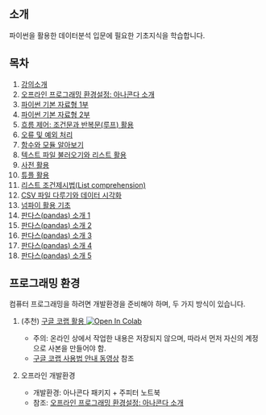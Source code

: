 ## 소개

파이썬을 활용한 데이터분석 입문에 필요한 기초지식을 학습합니다.

## 목차

1. [강의소개](./notebooks/GongSu01_Lecture_Intro.html)
1. [오프라인 프로그래밍 환경설정: 아나콘다 소개](./notebooks/GongSu02_Anaconda.html)
1. [파이썬 기본 자료형 1부](./notebooks/GongSu03_Python_DataTypes_Part_1.html)
1. [파이썬 기본 자료형 2부](./notebooks/GongSu04_Python_DataTypes_Part_2.html)
1. [흐름 제어: 조건문과 반복문(루프) 활용](./notebooks/GongSu05_Flow_Control.html)
1. [오류 및 예외 처리](./notebooks/GongSu06_Errors_and_Exception_Handling.html)
1. [함수와 모듈 알아보기](./notebooks/GongSu07_Funcions_and_Modules.html)
1. [텍스트 파일 불러오기와 리스트 활용](./notebooks/GongSu08_Files_and_Lists.html)
1. [사전 활용](./notebooks/GongSu09_Dictionary.html)
1. [튜플 활용](./notebooks/GongSu10_Tuples.html)
1. [리스트 조건제시법(List comprehension)](./notebooks/GongSu11_List_Comprehension.html)
1. [CSV 파일 다루기와 데이터 시각화](./notebooks/GongSu12_CSV_File_Data_Visualization.html)
1. [넘파이 활용 기초](./notebooks/GongSu14_Numpy_Basic_Applications_1.html)
1. [판다스(pandas) 소개 1](./notebooks/GongSu15-Pandas-tutorial-01.html)
1. [판다스(pandas) 소개 2](./notebooks/GongSu16-Pandas-tutorial-02.html)
1. [판다스(pandas) 소개 3](./notebooks/GongSu17-Pandas-tutorial-03.html)
1. [판다스(pandas) 소개 4](./notebooks/GongSu18-Pandas-tutorial-04.html)
1. [판다스(pandas) 소개 5](./notebooks/GongSu19-Pandas-tutorial-05.html)

## 프로그래밍 환경

컴퓨터 프로그래밍을 하려면 개발환경을 준비해야 하며, 두 가지 방식이 있습니다.

1. (추천) [구글 코랩 활용 ](https://colab.research.google.com/github/liganega/Gongsu-DataSci/blob/master/)
<a href="https://colab.research.google.com/github/liganega/Gongsu-DataSci/blob/master/"><img src="https://colab.research.google.com/assets/colab-badge.svg" alt="Open In Colab"/></a>
    * 주의: 온라인 상에서 작업한 내용은 저장되지 않으며, 따라서 먼저 자신의 계정으로 사본을 만들어야 함.
    * [구글 코랩 사용법 안내 동영상](https://www.youtube.com/watch?v=Jb_n90gHdP0) 참조

1. 오프라인 개발환경
    * 개발환경: 아나콘다 패키지 + 주피터 노트북
    * 참조: [오프라인 프로그래밍 환경설정: 아나콘다 소개](./notebooks/GongSu02_Anaconda.html)
    
